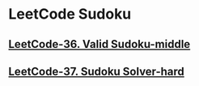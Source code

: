 # LeetCode Sudoku



## [LeetCode-36. Valid Sudoku-middle](https://leetcode.cn/problems/valid-sudoku/)





## [LeetCode-37. Sudoku Solver-hard](https://leetcode.cn/problems/sudoku-solver/)